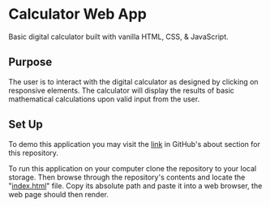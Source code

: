 # Calculator Web App 

Basic digital calculator built with vanilla HTML, CSS, & JavaScript.

## Purpose
The user is to interact with the digital calculator as designed by clicking on responsive elements. 
The calculator will display the results of basic mathematical calculations upon valid input from the user.

## Set Up
To demo this application you may visit the [link](https://ramvilsil.github.io/js-calculator/) in GitHub's about section for this repository.

To run this application on your computer clone the repository to your local storage. 
Then browse through the repository's contents and locate the "[index.html](https://github.com/ramvilsil/js-calculator/blob/main/docs/index.html)" file.
Copy its absolute path and paste it into a web browser, the web page should then render.
